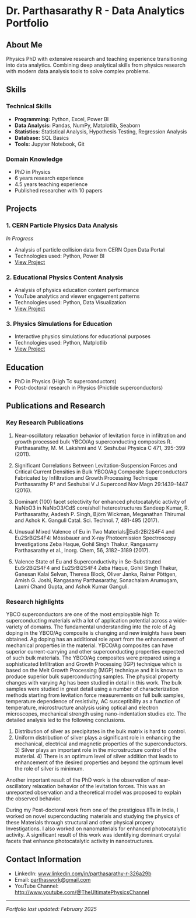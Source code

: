 # Dr. Parthasarathy R - Data Analytics Portfolio

## About Me
Physics PhD with extensive research and teaching experience transitioning into
data analytics. Combining deep analytical skills from physics research with
modern data analysis tools to solve complex problems.

## Skills
### Technical Skills
- **Programming:** Python, Excel, Power BI
- **Data Analysis:** Pandas, NumPy, Matplotlib, Seaborn
- **Statistics:** Statistical Analysis, Hypothesis Testing, Regression Analysis
- **Database:** SQL Basics
- **Tools:** Jupyter Notebook, Git

### Domain Knowledge
- PhD in Physics
- 6 years research experience
- 4.5 years teaching experience
- Published researcher with 10 papers

## Projects

### 1. CERN Particle Physics Data Analysis
*In Progress*
- Analysis of particle collision data from CERN Open Data Portal
- Technologies used: Python, Power BI
- [View Project](./projects/cern-analysis)

### 2. Educational Physics Content Analysis
- Analysis of physics education content performance
- YouTube analytics and viewer engagement patterns
- Technologies used: Python, Data Visualization
- [View Project](./projects/youtube-analytics)

### 3. Physics Simulations for Education
- Interactive physics simulations for educational purposes
- Technologies used: Python, Matplotlib
- [View Project](./projects/physics-simulations)

## Education
- PhD in Physics (High Tc superconductors)
- Post-doctoral research in Physics (Pnictide superconductors)

## Publications and Research
### Key Research Publications

1) Near-oscillatory relaxation behavior of levitation force in infiltration and
   growth processed bulk YBCO/Ag superconducting composites
   R. Parthasarathy, M. M. Lakshmi and V. Seshubai
   Physica C 471, 395-399 (2011).

2) Significant Correlations Between Levitation-Suspension Forces and Critical
   Current Densities in Bulk YBCO/Ag Composite Superconductors Fabricated by
   Infiltration and Growth Processing Technique
   Parthasarathy R†  and  Seshubai V
   J Supercond Nov Magn 29:1439–1447 (2016).

3) Dominant {100} facet selectivity for enhanced photocatalytic activity of
   NaNbO3 in NaNbO3/CdS core/shell heterostructures
   Sandeep Kumar, R. Parthasarathy, Aadesh P. Singh, Björn Wickman,
   Meganathan Thirumal and Ashok K. Ganguli
   Catal. Sci. Technol. 7, 481-495 (2017).

4) Unusual Mixed Valence of Eu in Two MaterialsEuSr2Bi2S4F4 and Eu2SrBi2S4F4:
   Mössbauer and X‑ray Photoemission Spectroscopy Investigations
   Zeba Haque, Gohil Singh Thakur, Rangasamy Parthasarathy et al.,
   Inorg. Chem, 56, 3182−3189 (2017).

5) Valence State of Eu and Superconductivity in Se-Substituted EuSr2Bi2S4F4 and
   Eu2SrBi2S4F4
   Zeba Haque, Gohil Singh Thakur, Ganesan Kalai Selvan, Theresa Block, Oliver
   Janka, Rainer Pöttgen, Amish G. Joshi, Rangasamy Parthasarathy, Sonachalam
   Arumugam, Laxmi Chand Gupta, and Ashok Kumar Ganguli.

### Research highlights

YBCO superconductors are one of the most employable high Tc superconducting
materials with a lot of application potential across  a wide-variety of domains.
The fundamental understanding into the role of Ag doping in the YBCO/Ag
composite is changing and new insights have been obtained. Ag doping has an
additional role apart from the enhancement of mechanical properties in the
material. YBCO/Ag composites can have superior current-carrying and other
superconducting properties expected of such bulk materials. The YBCO/Ag
composites were prepared using a sophisticated Infiltration and Growth
Processing (IGP) technique which is based on the Melt Growth Processing (MGP)
technique and it is known to produce superior bulk superconducting samples. The
physical property changes with varying Ag has been studied in detail in this
work. The bulk samples were studied in great detail using a number of
characterization methods starting from levitation force measurements on full
bulk samples, temperature dependence of resistivity, AC susceptibility as a
function of temperature, microstructure analysis using optical and electron
microscopes, mechanical strength using nano-indentation studies etc. The
detailed analysis led to the following conclusions.

1) Distribution of silver as precipitates in the bulk matrix is hard to control.
2) Uniform distribution of silver plays a significant role in enhancing the
mechanical, electrical and magnetic properties of the superconductors. 3) Silver
plays an important role in the microstructure control of the material. 4) There
is an optimum level of silver addition that leads to enhancement of the desired
properties and beyond the optimum level the role of silver  is minimum.

Another important result of the PhD work is the observation of near-oscillatory
relaxation behavior of the levitation forces. This was an unreported observation
and a theoretical model was proposed to explain the observed behavior.

During my Post-doctoral work from one of the prestigious IITs in India, I worked
on novel superconducting materials and studying the physics of these Materials
through structural and other physical propery Investigations.
I also worked on nanomaterials for enhanced photocatalytic activity.
A significant result of this work was identifying dominant crystal facets that
enhance photocatalytic activity in nanostructures.

## Contact Information
- LinkedIn: www.linkedin.com/in/parthasarathy-r-326a29b
- Email: parthaswork@gmail.com
- YouTube Channel: http://www.youtube.com/@TheUltimatePhysicsChannel

---
*Portfolio last updated: February 2025*
